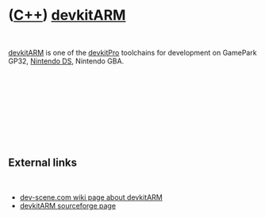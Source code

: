 
 

 

 

 

 

([C++](Cpp.md)) [devkitARM](CppDevkitArm.md)
==============================================

 

[devkitARM](CppDevkitArm.md) is one of the
[devkitPro](CppDevkitPro.md) toolchains for development on GamePark
GP32, [Nintendo DS](CppNds.md), Nintendo GBA.

 

 

 

 

 

External links
--------------

 

-   [dev-scene.com wiki page about
    devkitARM](http://dev-scene.com/DevkitARM)
-   [devkitARM sourceforge
    page](http://sourceforge.net/projects/devkitpro/files/devkitARM/)

 

 

 

 

 

 

